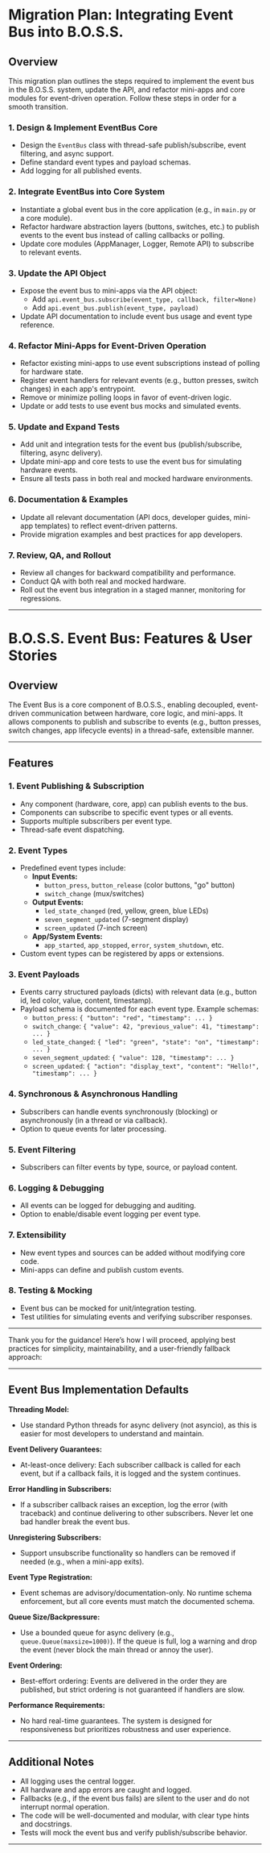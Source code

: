 # Migration Plan: Integrating Event Bus into B.O.S.S.

## Overview
This migration plan outlines the steps required to implement the event bus in the B.O.S.S. system, update the API, and refactor mini-apps and core modules for event-driven operation. Follow these steps in order for a smooth transition.

### 1. Design & Implement EventBus Core
- Design the `EventBus` class with thread-safe publish/subscribe, event filtering, and async support.
- Define standard event types and payload schemas.
- Add logging for all published events.

### 2. Integrate EventBus into Core System
- Instantiate a global event bus in the core application (e.g., in `main.py` or a core module).
- Refactor hardware abstraction layers (buttons, switches, etc.) to publish events to the event bus instead of calling callbacks or polling.
- Update core modules (AppManager, Logger, Remote API) to subscribe to relevant events.

### 3. Update the API Object
- Expose the event bus to mini-apps via the API object:
  - Add `api.event_bus.subscribe(event_type, callback, filter=None)`
  - Add `api.event_bus.publish(event_type, payload)`
- Update API documentation to include event bus usage and event type reference.

### 4. Refactor Mini-Apps for Event-Driven Operation
- Refactor existing mini-apps to use event subscriptions instead of polling for hardware state.
- Register event handlers for relevant events (e.g., button presses, switch changes) in each app's entrypoint.
- Remove or minimize polling loops in favor of event-driven logic.
- Update or add tests to use event bus mocks and simulated events.

### 5. Update and Expand Tests
- Add unit and integration tests for the event bus (publish/subscribe, filtering, async delivery).
- Update mini-app and core tests to use the event bus for simulating hardware events.
- Ensure all tests pass in both real and mocked hardware environments.

### 6. Documentation & Examples
- Update all relevant documentation (API docs, developer guides, mini-app templates) to reflect event-driven patterns.
- Provide migration examples and best practices for app developers.

### 7. Review, QA, and Rollout
- Review all changes for backward compatibility and performance.
- Conduct QA with both real and mocked hardware.
- Roll out the event bus integration in a staged manner, monitoring for regressions.

---

# B.O.S.S. Event Bus: Features & User Stories

## Overview
The Event Bus is a core component of B.O.S.S., enabling decoupled, event-driven communication between hardware, core logic, and mini-apps. It allows components to publish and subscribe to events (e.g., button presses, switch changes, app lifecycle events) in a thread-safe, extensible manner.

---

## Features

### 1. Event Publishing & Subscription
- Any component (hardware, core, app) can publish events to the bus.
- Components can subscribe to specific event types or all events.
- Supports multiple subscribers per event type.
- Thread-safe event dispatching.

### 2. Event Types
- Predefined event types include:
  - **Input Events:**
    - `button_press`, `button_release` (color buttons, "go" button)
    - `switch_change` (mux/switches)
  - **Output Events:**
    - `led_state_changed` (red, yellow, green, blue LEDs)
    - `seven_segment_updated` (7-segment display)
    - `screen_updated` (7-inch screen)
  - **App/System Events:**
    - `app_started`, `app_stopped`, `error`, `system_shutdown`, etc.
- Custom event types can be registered by apps or extensions.

### 3. Event Payloads
- Events carry structured payloads (dicts) with relevant data (e.g., button id, led color, value, content, timestamp).
- Payload schema is documented for each event type. Example schemas:
  - `button_press`: `{ "button": "red", "timestamp": ... }`
  - `switch_change`: `{ "value": 42, "previous_value": 41, "timestamp": ... }`
  - `led_state_changed`: `{ "led": "green", "state": "on", "timestamp": ... }`
  - `seven_segment_updated`: `{ "value": 128, "timestamp": ... }`
  - `screen_updated`: `{ "action": "display_text", "content": "Hello!", "timestamp": ... }`

### 4. Synchronous & Asynchronous Handling
- Subscribers can handle events synchronously (blocking) or asynchronously (in a thread or via callback).
- Option to queue events for later processing.

### 5. Event Filtering
- Subscribers can filter events by type, source, or payload content.

### 6. Logging & Debugging
- All events can be logged for debugging and auditing.
- Option to enable/disable event logging per event type.

### 7. Extensibility
- New event types and sources can be added without modifying core code.
- Mini-apps can define and publish custom events.

### 8. Testing & Mocking
- Event bus can be mocked for unit/integration testing.
- Test utilities for simulating events and verifying subscriber responses.

---


Thank you for the guidance! Here’s how I will proceed, applying best practices for simplicity, maintainability, and a user-friendly fallback approach:

---

## Event Bus Implementation Defaults

**Threading Model:**  
- Use standard Python threads for async delivery (not asyncio), as this is easier for most developers to understand and maintain.

**Event Delivery Guarantees:**  
- At-least-once delivery: Each subscriber callback is called for each event, but if a callback fails, it is logged and the system continues.

**Error Handling in Subscribers:**  
- If a subscriber callback raises an exception, log the error (with traceback) and continue delivering to other subscribers. Never let one bad handler break the event bus.

**Unregistering Subscribers:**  
- Support unsubscribe functionality so handlers can be removed if needed (e.g., when a mini-app exits).

**Event Type Registration:**  
- Event schemas are advisory/documentation-only. No runtime schema enforcement, but all core events must match the documented schema.

**Queue Size/Backpressure:**  
- Use a bounded queue for async delivery (e.g., `queue.Queue(maxsize=1000)`). If the queue is full, log a warning and drop the event (never block the main thread or annoy the user).

**Event Ordering:**  
- Best-effort ordering: Events are delivered in the order they are published, but strict ordering is not guaranteed if handlers are slow.

**Performance Requirements:**  
- No hard real-time guarantees. The system is designed for responsiveness but prioritizes robustness and user experience.

---

## Additional Notes

- All logging uses the central logger.
- All hardware and app errors are caught and logged.
- Fallbacks (e.g., if the event bus fails) are silent to the user and do not interrupt normal operation.
- The code will be well-documented and modular, with clear type hints and docstrings.
- Tests will mock the event bus and verify publish/subscribe behavior.

---

